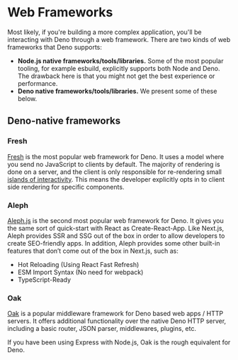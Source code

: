 # Web Frameworks

Most likely, if you're building a more complex application, you'll be
interacting with Deno through a web framework. There are two kinds of web
frameworks that Deno supports:

- **Node.js native frameworks/tools/libraries.** Some of the most popular
  tooling, for example esbuild, explicitly supports both Node and Deno. The
  drawback here is that you might not get the best experience or performance.
- **Deno native frameworks/tools/libraries.** We present some of these below.

## Deno-native frameworks

### Fresh

[Fresh](https://fresh.deno.dev/) is the most popular web framework for Deno. It
uses a model where you send no JavaScript to clients by default. The majority of
rendering is done on a server, and the client is only responsible for
re-rendering small
[islands of interactivity](https://jasonformat.com/islands-architecture/). This
means the developer explicitly opts in to client side rendering for specific
components.

### Aleph

[Aleph.js](https://alephjs-alephjs-org-next.deno.dev/docs/get-started) is the
second most popular web framework for Deno. It gives you the same sort of
quick-start with React as Create-React-App. Like Next.js, Aleph provides SSR and
SSG out of the box in order to allow developers to create SEO-friendly apps. In
addition, Aleph provides some other built-in features that don’t come out of the
box in Next.js, such as:

- Hot Reloading (Using React Fast Refresh)
- ESM Import Syntax (No need for webpack)
- TypeScript-Ready

### Oak

[Oak](https://deno.land/x/oak) is a popular middleware framework for Deno based
web apps / HTTP servers. It offers additional functionality over the native Deno
HTTP server, including a basic router, JSON parser, middlewares, plugins, etc.

If you have been using Express with Node.js, Oak is the rough equivalent for
Deno.
